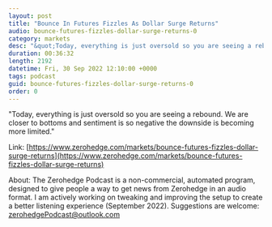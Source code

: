 ```yaml
---
layout: post
title: "Bounce In Futures Fizzles As Dollar Surge Returns"
audio: bounce-futures-fizzles-dollar-surge-returns-0
category: markets
desc: "&quot;Today, everything is just oversold so you are seeing a rebound. We are closer to bottoms and sentiment is so negative the downside is becoming more limited.&quot;"
duration: 00:36:32
length: 2192
datetime: Fri, 30 Sep 2022 12:10:00 +0000
tags: podcast
guid: bounce-futures-fizzles-dollar-surge-returns-0
order: 0
---
```

&quot;Today, everything is just oversold so you are seeing a rebound. We are closer to bottoms and sentiment is so negative the downside is becoming more limited.&quot;

Link: [https://www.zerohedge.com/markets/bounce-futures-fizzles-dollar-surge-returns](https://www.zerohedge.com/markets/bounce-futures-fizzles-dollar-surge-returns)

About: The Zerohedge Podcast is a non-commercial, automated program, designed to give people a way to get news from Zerohedge in an audio format.  I am actively working on tweaking and improving the setup to create a better listening experience (September 2022).  Suggestions are welcome: [zerohedgePodcast@outlook.com](mailto:zerohedgePodcast@outlook.com)